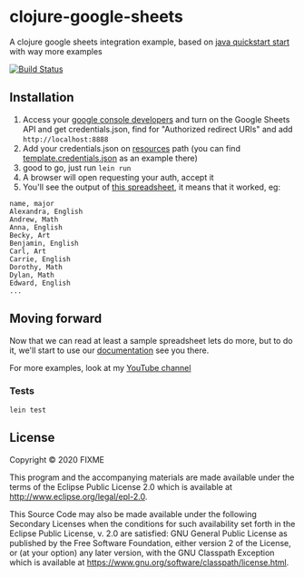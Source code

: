 # clojure-google-sheets

A clojure google sheets integration example, based on [java quickstart start](https://developers.google.com/sheets/api/quickstart/java) with way more examples

[![Build Status](https://travis-ci.org/pvgomes/clojure-google-sheets.svg?branch=master)](https://travis-ci.org/pvgomes/clojure-google-sheets)

## Installation

1. Access your [google console developers](https://console.developers.google.com/) and turn on the Google Sheets API and get credentials.json, find for "Authorized redirect URIs" and add `http://localhost:8888`
2. Add your credentials.json on [resources](./resources) path (you can find [template.credentials.json](./resources/template.credentials.json) as an example there)
3. good to go, just run `lein run`
4. A browser will open requesting your auth, accept it
5. You'll see the output of [this spreadsheet](https://docs.google.com/spreadsheets/d/1BxiMVs0XRA5nFMdKvBdBZjgmUUqptlbs74OgvE2upms/edit#gid=0), it means that it worked, eg:
```
name, major
Alexandra, English
Andrew, Math
Anna, English
Becky, Art
Benjamin, English
Carl, Art
Carrie, English
Dorothy, Math
Dylan, Math
Edward, English
...
```

## Moving forward
Now that we can read at least a sample spreadsheet lets do more, but to do it, we'll start to use our [documentation](./doc/intro.md) see you there.

For more examples, look at my [YouTube channel](https://www.youtube.com/channel/UCH6lFcii0mXxcZkDg9AUurw)

### Tests
```
lein test
```

## License

Copyright © 2020 FIXME

This program and the accompanying materials are made available under the
terms of the Eclipse Public License 2.0 which is available at
http://www.eclipse.org/legal/epl-2.0.

This Source Code may also be made available under the following Secondary
Licenses when the conditions for such availability set forth in the Eclipse
Public License, v. 2.0 are satisfied: GNU General Public License as published by
the Free Software Foundation, either version 2 of the License, or (at your
option) any later version, with the GNU Classpath Exception which is available
at https://www.gnu.org/software/classpath/license.html.
